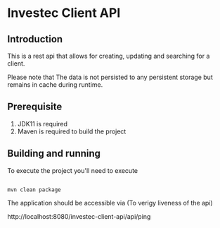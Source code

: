# Investec Client API

## Introduction

This is a rest api that allows for creating, updating and searching for a client.

Please note that The data is not persisted to any persistent storage but remains in cache during runtime.

## Prerequisite

1. JDK11 is required
2. Maven is required to build the project

## Building and running

To execute the project you'll need to execute
```shell

mvn clean package

```
The application should be accessible via (To verigy liveness of the api)

 http://localhost:8080/investec-client-api/api/ping



